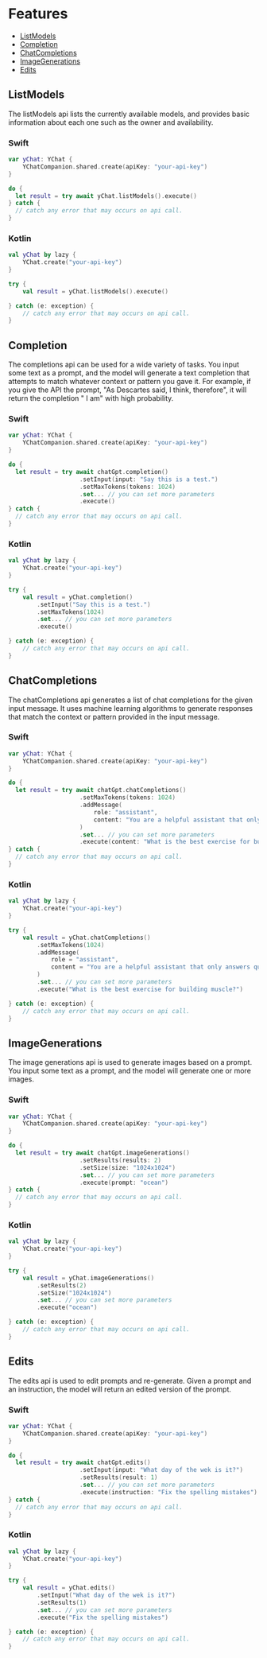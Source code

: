# Features

- [ListModels](#listModels)
- [Completion](#completion)
- [ChatCompletions](#chatcompletions)
- [ImageGenerations](#imagegenerations)
- [Edits](#edits)

## ListModels

The listModels api lists the currently available models, and provides basic information about each one such as the owner and availability.

### Swift

```swift
var yChat: YChat {
    YChatCompanion.shared.create(apiKey: "your-api-key") 
}

do {
  let result = try await yChat.listModels().execute()
} catch {
  // catch any error that may occurs on api call.  
}
```

### Kotlin

```kotlin
val yChat by lazy {
    YChat.create("your-api-key")
}

try {
    val result = yChat.listModels().execute()

} catch (e: exception) {
    // catch any error that may occurs on api call.  
}
```

## Completion

The completions api can be used for a wide variety of tasks. You input some text as a prompt, and the model will generate a text completion that attempts to match whatever context or pattern you gave it. For example, if you give the API the prompt, "As Descartes said, I think, therefore", it will return the completion " I am" with high probability.

### Swift

```swift
var yChat: YChat {
    YChatCompanion.shared.create(apiKey: "your-api-key") 
}

do {
  let result = try await chatGpt.completion()
                    .setInput(input: "Say this is a test.")
                    .setMaxTokens(tokens: 1024)
                    .set... // you can set more parameters
                    .execute()
} catch {
  // catch any error that may occurs on api call.  
}
```

### Kotlin

```kotlin
val yChat by lazy {
    YChat.create("your-api-key")
}

try {
    val result = yChat.completion()
        .setInput("Say this is a test.")
        .setMaxTokens(1024)
        .set... // you can set more parameters
        .execute()

} catch (e: exception) {
    // catch any error that may occurs on api call.  
}
```

## ChatCompletions

The chatCompletions api generates a list of chat completions for the given input message. It uses machine learning algorithms to generate responses that match the context or pattern provided in the input message.

### Swift

```swift
var yChat: YChat {
    YChatCompanion.shared.create(apiKey: "your-api-key") 
}

do {
  let result = try await chatGpt.chatCompletions()
                    .setMaxTokens(tokens: 1024)
                    .addMessage(
                        role: "assistant",
                        content: "You are a helpful assistant that only answers questions related to fitness"
                    )
                    .set... // you can set more parameters
                    .execute(content: "What is the best exercise for building muscle?")
} catch {
  // catch any error that may occurs on api call.  
}
```

### Kotlin

```kotlin
val yChat by lazy {
    YChat.create("your-api-key")
}

try {
    val result = yChat.chatCompletions()
        .setMaxTokens(1024)
        .addMessage(
            role = "assistant",
            content = "You are a helpful assistant that only answers questions related to fitness"
        )
        .set... // you can set more parameters
        .execute("What is the best exercise for building muscle?")

} catch (e: exception) {
    // catch any error that may occurs on api call.  
}
```

## ImageGenerations

The image generations api is used to generate images based on a prompt. You input some text as a prompt, and the model will generate one or more images.

### Swift

```swift
var yChat: YChat {
    YChatCompanion.shared.create(apiKey: "your-api-key") 
}

do {
  let result = try await chatGpt.imageGenerations()
                    .setResults(results: 2)
                    .setSize(size: "1024x1024")
                    .set... // you can set more parameters
                    .execute(prompt: "ocean")
} catch {
  // catch any error that may occurs on api call.  
}
```

### Kotlin

```kotlin
val yChat by lazy {
    YChat.create("your-api-key")
}

try {
    val result = yChat.imageGenerations()
        .setResults(2)
        .setSize("1024x1024")
        .set... // you can set more parameters
        .execute("ocean")

} catch (e: exception) {
    // catch any error that may occurs on api call.  
}
```

## Edits

The edits api is used to edit prompts and re-generate. Given a prompt and an instruction, the model will return an edited version of the prompt.

### Swift

```swift
var yChat: YChat {
    YChatCompanion.shared.create(apiKey: "your-api-key") 
}

do {
  let result = try await chatGpt.edits()
                    .setInput(input: "What day of the wek is it?")
                    .setResults(result: 1)
                    .set... // you can set more parameters
                    .execute(instruction: "Fix the spelling mistakes")
} catch {
  // catch any error that may occurs on api call.  
}
```

### Kotlin

```kotlin
val yChat by lazy {
    YChat.create("your-api-key")
}

try {
    val result = yChat.edits()
        .setInput("What day of the wek is it?")
        .setResults(1)
        .set... // you can set more parameters
        .execute("Fix the spelling mistakes")

} catch (e: exception) {
    // catch any error that may occurs on api call.  
}
```